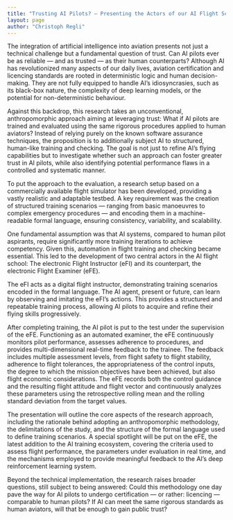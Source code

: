 ```yaml
---
title: "Trusting AI Pilots? — Presenting the Actors of our AI Flight School"
layout: page
author: "Christoph Regli"
---
```

The integration of artificial intelligence into aviation presents not just a technical challenge but a
fundamental question of trust. Can AI pilots ever be as reliable — and as trusted — as their human
counterparts? Although AI has revolutionized many aspects of our daily lives, aviation certification
and licencing standards are rooted in deterministic logic and human decision-making. They are not
fully equipped to handle AI’s idiosyncrasies, such as its black-box nature, the complexity of deep
learning models, or the potential for non-deterministic behaviour.

Against this backdrop, this research takes an unconventional, anthropomorphic approach aiming
at leveraging trust: What if AI pilots are trained and evaluated using the same rigorous procedures
applied to human aviators? Instead of relying purely on the known software assurance techniques, the
proposition is to additionally subject AI to structured, human-like training and checking. The goal is
not just to refine AI’s flying capabilities but to investigate whether such an approach can foster greater
trust in AI pilots, while also identifying potential performance flaws in a controlled and systematic
manner.

To put the approach to the evaluation, a research setup based on a commercially available flight
simulator has been developed, providing a vastly realistic and adaptable testbed. A key requirement
was the creation of structured training scenarios — ranging from basic manoeuvres to complex emergency procedures — and encoding them in a machine-readable formal language, ensuring consistency,
variability, and scalability.

One fundamental assumption was that AI systems, compared to human pilot aspirants, require
significantly more training iterations to achieve competency. Given this, automation in flight training
and checking became essential. This led to the development of two central actors in the AI flight
school: The electronic Flight Instructor (eFI) and its counterpart, the electronic Flight Examiner
(eFE).

The eFI acts as a digital flight instructor, demonstrating training scenarios encoded in the formal
language. The AI agent, present or future, can learn by observing and imitating the eFI’s actions.
This provides a structured and repeatable training process, allowing AI pilots to acquire and refine
their flying skills progressively.

After completing training, the AI pilot is put to the test under the supervision of the eFE. Functioning as an automated examiner, the eFE continuously monitors pilot performance, assesses adherence to
procedures, and provides multi-dimensional real-time feedback to the trainee. The feedback includes
multiple assessment levels, from flight safety to flight stability, adherence to flight tolerances, the
appropriateness of the control inputs, the degree to which the mission objectives have been achieved,
but also flight economic considerations. The eFE records both the control guidance and the resulting
flight attitude and flight vector and continuously analyzes these parameters using the retrospective
rolling mean and the rolling standard deviation from the target values.

The presentation will outline the core aspects of the research approach, including the rationale
behind adopting an anthropomorphic methodology, the delimitations of the study, and the structure
of the formal language used to define training scenarios. A special spotlight will be put on the eFE, the
latest addition to the AI training ecosystem, covering the criteria used to assess flight performance,
the parameters under evaluation in real time, and the mechanisms employed to provide meaningful
feedback to the AI’s deep reinforcement learning system.

Beyond the technical implementation, the research raises broader questions, still subject to being
answered: Could this methodology one day pave the way for AI pilots to undergo certification —
or rather: licencing — comparable to human pilots? If AI can meet the same rigorous standards as
human aviators, will that be enough to gain public trust?

